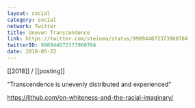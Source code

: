 ```yaml
---
layout: social
category: social
network: Twitter
title: Uneven Transcendence
link: https://twitter.com/steinea/status/998944072373960704
twitterID: 998944072373960704
date: 2018-05-22
---
```


[[2018]] / [[posting]]

"Transcendence is unevenly distributed and experienced"

<https://lithub.com/on-whiteness-and-the-racial-imaginary/>
